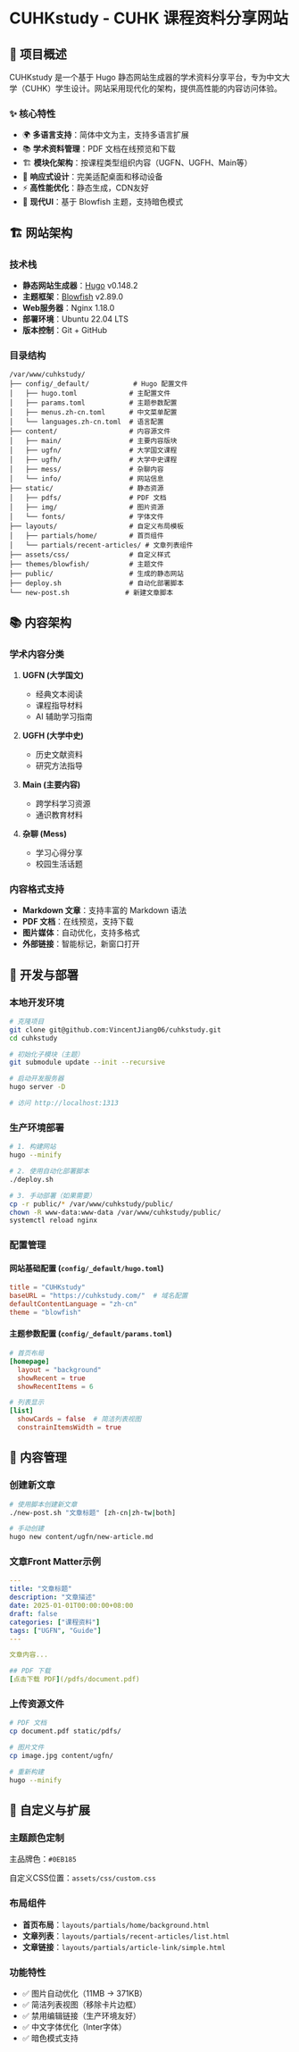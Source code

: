 # CUHKstudy - CUHK 课程资料分享网站

## 🎯 项目概述

CUHKstudy 是一个基于 Hugo 静态网站生成器的学术资料分享平台，专为中文大学（CUHK）学生设计。网站采用现代化的架构，提供高性能的内容访问体验。

### ✨ 核心特性

- 🌍 **多语言支持**：简体中文为主，支持多语言扩展
- 📚 **学术资料管理**：PDF 文档在线预览和下载
- 🏗️ **模块化架构**：按课程类型组织内容（UGFN、UGFH、Main等）
- 📱 **响应式设计**：完美适配桌面和移动设备
- ⚡ **高性能优化**：静态生成，CDN友好
- 🎨 **现代UI**：基于 Blowfish 主题，支持暗色模式

## 🏗️ 网站架构

### 技术栈
- **静态网站生成器**：[Hugo](https://gohugo.io/) v0.148.2
- **主题框架**：[Blowfish](https://blowfish.page/) v2.89.0
- **Web服务器**：Nginx 1.18.0
- **部署环境**：Ubuntu 22.04 LTS
- **版本控制**：Git + GitHub

### 目录结构

```
/var/www/cuhkstudy/
├── config/_default/           # Hugo 配置文件
│   ├── hugo.toml             # 主配置文件
│   ├── params.toml           # 主题参数配置
│   ├── menus.zh-cn.toml      # 中文菜单配置
│   └── languages.zh-cn.toml  # 语言配置
├── content/                  # 内容源文件
│   ├── main/                 # 主要内容版块
│   ├── ugfn/                 # 大学国文课程
│   ├── ugfh/                 # 大学中史课程
│   ├── mess/                 # 杂聊内容
│   └── info/                 # 网站信息
├── static/                   # 静态资源
│   ├── pdfs/                 # PDF 文档
│   ├── img/                  # 图片资源
│   └── fonts/                # 字体文件
├── layouts/                  # 自定义布局模板
│   ├── partials/home/        # 首页组件
│   └── partials/recent-articles/ # 文章列表组件
├── assets/css/               # 自定义样式
├── themes/blowfish/          # 主题文件
├── public/                   # 生成的静态网站
├── deploy.sh                 # 自动化部署脚本
└── new-post.sh              # 新建文章脚本
```

## 📚 内容架构

### 学术内容分类

1. **UGFN (大学国文)**
   - 经典文本阅读
   - 课程指导材料
   - AI 辅助学习指南

2. **UGFH (大学中史)**  
   - 历史文献资料
   - 研究方法指导

3. **Main (主要内容)**
   - 跨学科学习资源
   - 通识教育材料

4. **杂聊 (Mess)**
   - 学习心得分享
   - 校园生活话题

### 内容格式支持

- **Markdown 文章**：支持丰富的 Markdown 语法
- **PDF 文档**：在线预览，支持下载
- **图片媒体**：自动优化，支持多格式
- **外部链接**：智能标记，新窗口打开

## 🚀 开发与部署

### 本地开发环境

```bash
# 克隆项目
git clone git@github.com:VincentJiang06/cuhkstudy.git
cd cuhkstudy

# 初始化子模块（主题）
git submodule update --init --recursive

# 启动开发服务器
hugo server -D

# 访问 http://localhost:1313
```

### 生产环境部署

```bash
# 1. 构建网站
hugo --minify

# 2. 使用自动化部署脚本
./deploy.sh

# 3. 手动部署（如果需要）
cp -r public/* /var/www/cuhkstudy/public/
chown -R www-data:www-data /var/www/cuhkstudy/public/
systemctl reload nginx
```

### 配置管理

#### 网站基础配置 (`config/_default/hugo.toml`)
```toml
title = "CUHKstudy"
baseURL = "https://cuhkstudy.com/"  # 域名配置
defaultContentLanguage = "zh-cn"
theme = "blowfish"
```

#### 主题参数配置 (`config/_default/params.toml`)
```toml
# 首页布局
[homepage]
  layout = "background"
  showRecent = true
  showRecentItems = 6

# 列表显示
[list]
  showCards = false  # 简洁列表视图
  constrainItemsWidth = true
```

## 🔧 内容管理

### 创建新文章

```bash
# 使用脚本创建新文章
./new-post.sh "文章标题" [zh-cn|zh-tw|both]

# 手动创建
hugo new content/ugfn/new-article.md
```

### 文章Front Matter示例

```yaml
---
title: "文章标题"
description: "文章描述"
date: 2025-01-01T00:00:00+08:00
draft: false
categories: ["课程资料"]
tags: ["UGFN", "Guide"]
---

文章内容...

## PDF 下载
[点击下载 PDF](/pdfs/document.pdf)
```

### 上传资源文件

```bash
# PDF 文档
cp document.pdf static/pdfs/

# 图片文件  
cp image.jpg content/ugfn/

# 重新构建
hugo --minify
```

## 🎨 自定义与扩展

### 主题颜色定制

主品牌色：`#0EB185`

自定义CSS位置：`assets/css/custom.css`

### 布局组件

- **首页布局**：`layouts/partials/home/background.html`
- **文章列表**：`layouts/partials/recent-articles/list.html`
- **文章链接**：`layouts/partials/article-link/simple.html`

### 功能特性

- ✅ 图片自动优化（11MB → 371KB）
- ✅ 简洁列表视图（移除卡片边框）
- ✅ 禁用编辑链接（生产环境友好）
- ✅ 中文字体优化（Inter字体）
- ✅ 暗色模式支持

